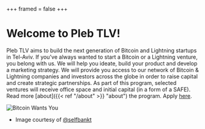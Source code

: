 +++
framed = false
+++
# Welcome to Pleb TLV!

Pleb TLV aims to build the next generation of Bitcoin and Lightning startups in Tel-Aviv. 
If you've always wanted to start a Bitcoin or a Lightning venture, you belong with us. We will help you ideate, build your product and develop a marketing strategy. We will provide you access to our network of Bitcoin & Lightning companies and investors across the globe in order to raise capital and create strategic partnerships. As part of this program, selected ventures will receive office space and initial capital (in a form of a SAFE). Read more [about]({{< ref "/about" >}} "about") the program. Apply [here](https://forms.gle/XiYzcQ6Q23YTZn8c6).  

![Bitcoin Wants You](/img/bwy.jpg 'Bitcoin Wants You')  

* Image courtesy of [@selfbankt](https://twitter.com/selfbankt)